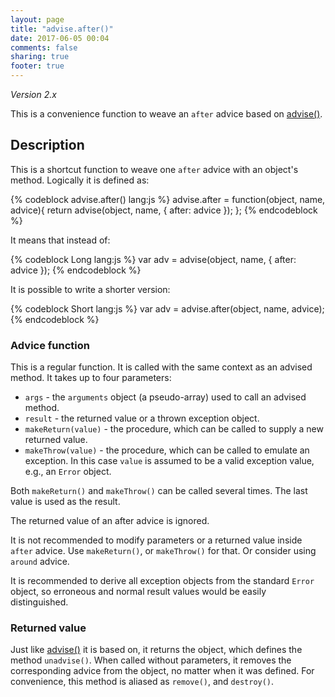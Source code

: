```yaml
---
layout: page
title: "advise.after()"
date: 2017-06-05 00:04
comments: false
sharing: true
footer: true
---
```


*Version 2.x*

This is a convenience function to weave an `after` advice based on [advise()](/2.x/docs/advise_js/advise/).

## Description

This is a shortcut function to weave one `after` advice with an object's method. Logically it is defined as:

{% codeblock advise.after() lang:js %}
advise.after = function(object, name, advice){
  return advise(object, name, {
    after: advice
  });
};
{% endcodeblock %}

It means that instead of:

{% codeblock Long lang:js %}
var adv = advise(object, name, {
  after: advice
});
{% endcodeblock %}

It is possible to write a shorter version:

{% codeblock Short lang:js %}
var adv = advise.after(object, name, advice);
{% endcodeblock %}

### Advice function

This is a regular function. It is called with the same context as an advised method. It takes up to four parameters:

* `args` - the `arguments` object (a pseudo-array) used to call an advised method.
* `result` - the returned value or a thrown exception object.
* `makeReturn(value)` - the procedure, which can be called to supply a new returned value.
* `makeThrow(value)` - the procedure, which can be called to emulate an exception. In this case `value` is assumed to be a valid exception value, e.g., an `Error` object.

Both `makeReturn()` and `makeThrow()` can be called several times. The last value is used as the result.

The returned value of an after advice is ignored.

It is not recommended to modify parameters or a returned value inside `after` advice. Use `makeReturn()`, or `makeThrow()` for that. Or consider using `around` advice.

It is recommended to derive all exception objects from the standard `Error` object, so erroneous and normal
result values would be easily distinguished.

### Returned value

Just like [advise()](/2.x/docs/advise_js/advise/) it is based on, it returns the object, which defines the method `unadvise()`. When called without parameters, it removes the corresponding advice from the object, no matter when it was defined. For convenience, this method is aliased as `remove()`, and `destroy()`.
